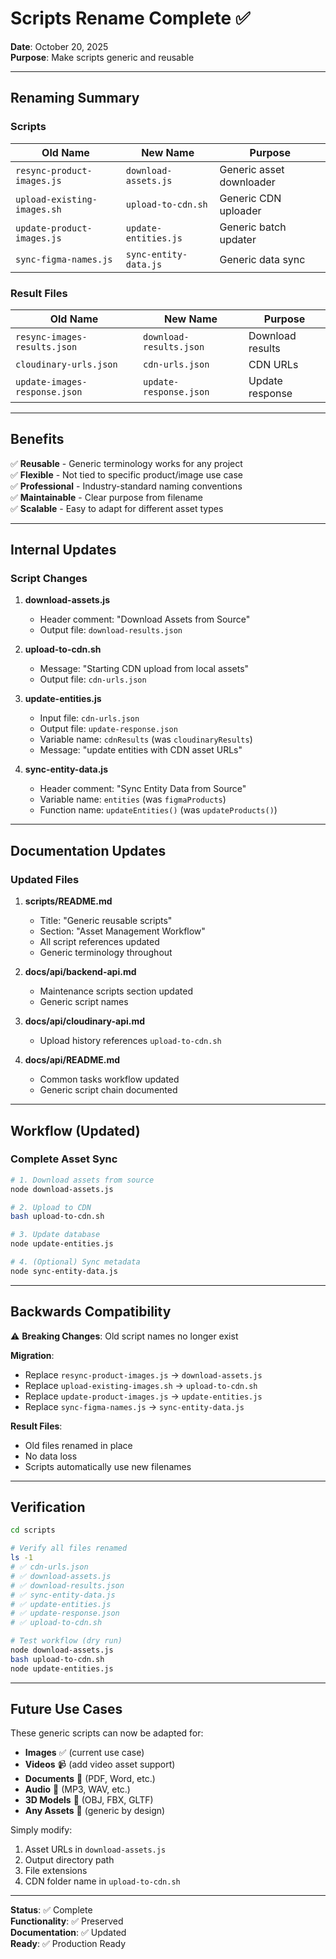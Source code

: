 # Scripts Rename Complete ✅

**Date**: October 20, 2025  
**Purpose**: Make scripts generic and reusable

---

## Renaming Summary

### Scripts

| Old Name | New Name | Purpose |
|----------|----------|---------|
| `resync-product-images.js` | `download-assets.js` | Generic asset downloader |
| `upload-existing-images.sh` | `upload-to-cdn.sh` | Generic CDN uploader |
| `update-product-images.js` | `update-entities.js` | Generic batch updater |
| `sync-figma-names.js` | `sync-entity-data.js` | Generic data sync |

### Result Files

| Old Name | New Name | Purpose |
|----------|----------|---------|
| `resync-images-results.json` | `download-results.json` | Download results |
| `cloudinary-urls.json` | `cdn-urls.json` | CDN URLs |
| `update-images-response.json` | `update-response.json` | Update response |

---

## Benefits

✅ **Reusable** - Generic terminology works for any project  
✅ **Flexible** - Not tied to specific product/image use case  
✅ **Professional** - Industry-standard naming conventions  
✅ **Maintainable** - Clear purpose from filename  
✅ **Scalable** - Easy to adapt for different asset types  

---

## Internal Updates

### Script Changes

1. **download-assets.js**
   - Header comment: "Download Assets from Source"
   - Output file: `download-results.json`

2. **upload-to-cdn.sh**
   - Message: "Starting CDN upload from local assets"
   - Output file: `cdn-urls.json`

3. **update-entities.js**
   - Input file: `cdn-urls.json`
   - Output file: `update-response.json`
   - Variable name: `cdnResults` (was `cloudinaryResults`)
   - Message: "update entities with CDN asset URLs"

4. **sync-entity-data.js**
   - Header comment: "Sync Entity Data from Source"
   - Variable name: `entities` (was `figmaProducts`)
   - Function name: `updateEntities()` (was `updateProducts()`)

---

## Documentation Updates

### Updated Files

1. **scripts/README.md**
   - Title: "Generic reusable scripts"
   - Section: "Asset Management Workflow"
   - All script references updated
   - Generic terminology throughout

2. **docs/api/backend-api.md**
   - Maintenance scripts section updated
   - Generic script names

3. **docs/api/cloudinary-api.md**
   - Upload history references `upload-to-cdn.sh`

4. **docs/api/README.md**
   - Common tasks workflow updated
   - Generic script chain documented

---

## Workflow (Updated)

### Complete Asset Sync

```bash
# 1. Download assets from source
node download-assets.js

# 2. Upload to CDN
bash upload-to-cdn.sh

# 3. Update database
node update-entities.js

# 4. (Optional) Sync metadata
node sync-entity-data.js
```

---

## Backwards Compatibility

⚠️ **Breaking Changes**: Old script names no longer exist

**Migration**:
- Replace `resync-product-images.js` → `download-assets.js`
- Replace `upload-existing-images.sh` → `upload-to-cdn.sh`
- Replace `update-product-images.js` → `update-entities.js`
- Replace `sync-figma-names.js` → `sync-entity-data.js`

**Result Files**:
- Old files renamed in place
- No data loss
- Scripts automatically use new filenames

---

## Verification

```bash
cd scripts

# Verify all files renamed
ls -1
# ✅ cdn-urls.json
# ✅ download-assets.js
# ✅ download-results.json
# ✅ sync-entity-data.js
# ✅ update-entities.js
# ✅ update-response.json
# ✅ upload-to-cdn.sh

# Test workflow (dry run)
node download-assets.js
bash upload-to-cdn.sh
node update-entities.js
```

---

## Future Use Cases

These generic scripts can now be adapted for:

- **Images** ✅ (current use case)
- **Videos** 📹 (add video asset support)
- **Documents** 📄 (PDF, Word, etc.)
- **Audio** 🎵 (MP3, WAV, etc.)
- **3D Models** 🎨 (OBJ, FBX, GLTF)
- **Any Assets** 🌟 (generic by design)

Simply modify:
1. Asset URLs in `download-assets.js`
2. Output directory path
3. File extensions
4. CDN folder name in `upload-to-cdn.sh`

---

**Status**: ✅ Complete  
**Functionality**: ✅ Preserved  
**Documentation**: ✅ Updated  
**Ready**: ✅ Production Ready
